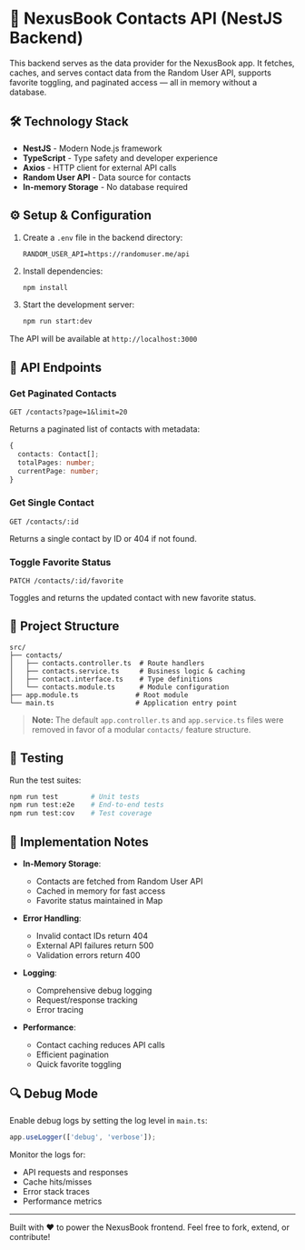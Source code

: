 # 📡 NexusBook Contacts API (NestJS Backend)

This backend serves as the data provider for the NexusBook app. It fetches, caches, and serves contact data from the Random User API, supports favorite toggling, and paginated access — all in memory without a database.

## 🛠 Technology Stack

- **NestJS** - Modern Node.js framework
- **TypeScript** - Type safety and developer experience
- **Axios** - HTTP client for external API calls
- **Random User API** - Data source for contacts
- **In-memory Storage** - No database required

## ⚙️ Setup & Configuration

1. Create a `.env` file in the backend directory:
   ```env
   RANDOM_USER_API=https://randomuser.me/api
   ```

2. Install dependencies:
   ```bash
   npm install
   ```

3. Start the development server:
   ```bash
   npm run start:dev
   ```

The API will be available at `http://localhost:3000`

## 📡 API Endpoints

### Get Paginated Contacts
```http
GET /contacts?page=1&limit=20
```
Returns a paginated list of contacts with metadata:
```typescript
{
  contacts: Contact[];
  totalPages: number;
  currentPage: number;
}
```

### Get Single Contact
```http
GET /contacts/:id
```
Returns a single contact by ID or 404 if not found.

### Toggle Favorite Status
```http
PATCH /contacts/:id/favorite
```
Toggles and returns the updated contact with new favorite status.

## 📂 Project Structure

```
src/
├── contacts/
│   ├── contacts.controller.ts  # Route handlers
│   ├── contacts.service.ts     # Business logic & caching
│   ├── contact.interface.ts    # Type definitions
│   └── contacts.module.ts      # Module configuration
├── app.module.ts              # Root module
└── main.ts                    # Application entry point
```

> **Note:** The default `app.controller.ts` and `app.service.ts` files were removed in favor of a modular `contacts/` feature structure.

## 🧪 Testing

Run the test suites:
```bash
npm run test        # Unit tests
npm run test:e2e    # End-to-end tests
npm run test:cov    # Test coverage
```

## 📝 Implementation Notes

- **In-Memory Storage**: 
  - Contacts are fetched from Random User API
  - Cached in memory for fast access
  - Favorite status maintained in Map

- **Error Handling**:
  - Invalid contact IDs return 404
  - External API failures return 500
  - Validation errors return 400

- **Logging**:
  - Comprehensive debug logging
  - Request/response tracking
  - Error tracing

- **Performance**:
  - Contact caching reduces API calls
  - Efficient pagination
  - Quick favorite toggling

## 🔍 Debug Mode

Enable debug logs by setting the log level in `main.ts`:
```typescript
app.useLogger(['debug', 'verbose']);
```

Monitor the logs for:
- API requests and responses
- Cache hits/misses
- Error stack traces
- Performance metrics

---

Built with ❤️ to power the NexusBook frontend. Feel free to fork, extend, or contribute!
